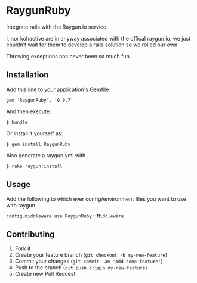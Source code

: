 # RaygunRuby

Integrate rails with the Raygun.io service.

I, nor kohactive are in anyway associated with the offical raygun.io, we just couldn't wait for them to develop a rails solution so we rolled our own.

Throwing exceptions has never been so much fun.





## Installation

Add this line to your application's Gemfile:

    gem 'RaygunRuby', '0.9.7'

And then execute:

    $ bundle

Or install it yourself as:

    $ gem install RaygunRuby

Also generate a raygun.yml with
    
    $ rake raygun:install

## Usage

Add the following to which ever config/environment files you want to use with raygun
    
    config.middleware.use RaygunRuby::Middleware

## Contributing

1. Fork it
2. Create your feature branch (`git checkout -b my-new-feature`)
3. Commit your changes (`git commit -am 'Add some feature'`)
4. Push to the branch (`git push origin my-new-feature`)
5. Create new Pull Request
